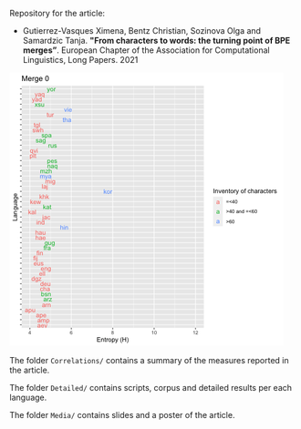 Repository for the article:

* Gutierrez-Vasques Ximena, Bentz Christian, Sozinova Olga and Samardzic Tanja. **"From characters to words: the turning point of BPE merges”**. European Chapter of the Association for Computational Linguistics, Long Papers. 2021

![](Media/merges_2000.gif)

The folder `Correlations/` contains a summary of the measures reported in the article. 

The folder `Detailed/` contains scripts, corpus and detailed results per each language. 

The folder `Media/` contains slides and a poster of the article. 
